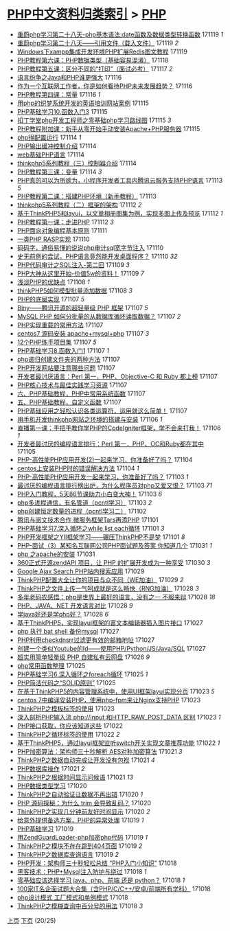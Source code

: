 [PHP中文资料归类索引](../README.md) > [PHP](PHP.md)
====
- [重蔚php学习第二十八天-php基本语法:date函数及数据类型转换函数](http://jkwz.applinzi.com/ittc/7037769655249273872.html#%E9%87%8D%E8%94%9Aphp%E5%AD%A6%E4%B9%A0%E7%AC%AC%E4%BA%8C%E5%8D%81%E5%85%AB%E5%A4%A9-php%E5%9F%BA%E6%9C%AC%E8%AF%AD%E6%B3%95%3Adate%E5%87%BD%E6%95%B0%E5%8F%8A%E6%95%B0%E6%8D%AE%E7%B1%BB%E5%9E%8B%E8%BD%AC%E6%8D%A2%E5%87%BD%E6%95%B0) 171119 *1* 
- [重蔚php学习第二十八天——引用文件（载入文件）](http://jkwz.applinzi.com/ittc/7037769186934260752.html#%E9%87%8D%E8%94%9Aphp%E5%AD%A6%E4%B9%A0%E7%AC%AC%E4%BA%8C%E5%8D%81%E5%85%AB%E5%A4%A9%E2%80%94%E2%80%94%E5%BC%95%E7%94%A8%E6%96%87%E4%BB%B6%EF%BC%88%E8%BD%BD%E5%85%A5%E6%96%87%E4%BB%B6%EF%BC%89) 171119 *2* 
- [Windows下xampp集成开发环境PHP扩展Redis图文教程](http://jkwz.applinzi.com/ittc/7037731223575725072.html#Windows%E4%B8%8Bxampp%E9%9B%86%E6%88%90%E5%BC%80%E5%8F%91%E7%8E%AF%E5%A2%83PHP%E6%89%A9%E5%B1%95Redis%E5%9B%BE%E6%96%87%E6%95%99%E7%A8%8B) 171119  
- [PHP教程第六课：PHP数据类型（基础容易混淆）](http://jkwz.applinzi.com/ittc/7036322539033330704.html#PHP%E6%95%99%E7%A8%8B%E7%AC%AC%E5%85%AD%E8%AF%BE%EF%BC%9APHP%E6%95%B0%E6%8D%AE%E7%B1%BB%E5%9E%8B%EF%BC%88%E5%9F%BA%E7%A1%80%E5%AE%B9%E6%98%93%E6%B7%B7%E6%B7%86%EF%BC%89) 171118  
- [PHP教程第五课：区分不同的“打印”（面试必考）](http://jkwz.applinzi.com/ittc/7036310193846109201.html#PHP%E6%95%99%E7%A8%8B%E7%AC%AC%E4%BA%94%E8%AF%BE%EF%BC%9A%E5%8C%BA%E5%88%86%E4%B8%8D%E5%90%8C%E7%9A%84%E2%80%9C%E6%89%93%E5%8D%B0%E2%80%9D%EF%BC%88%E9%9D%A2%E8%AF%95%E5%BF%85%E8%80%83%EF%BC%89) 171117 *2* 
- [语言纷争之Java和PHP谁更强大](http://jkwz.applinzi.com/ittc/7036581774124123153.html#%E8%AF%AD%E8%A8%80%E7%BA%B7%E4%BA%89%E4%B9%8BJava%E5%92%8CPHP%E8%B0%81%E6%9B%B4%E5%BC%BA%E5%A4%A7) 171116  
- [作为一个互联网工作者，你是如何看待PHP未来发展趋势？](http://jkwz.applinzi.com/ittc/7036580754979554320.html#%E4%BD%9C%E4%B8%BA%E4%B8%80%E4%B8%AA%E4%BA%92%E8%81%94%E7%BD%91%E5%B7%A5%E4%BD%9C%E8%80%85%EF%BC%8C%E4%BD%A0%E6%98%AF%E5%A6%82%E4%BD%95%E7%9C%8B%E5%BE%85PHP%E6%9C%AA%E6%9D%A5%E5%8F%91%E5%B1%95%E8%B6%8B%E5%8A%BF%EF%BC%9F) 171116  
- [PHP教程第四课：常量](http://jkwz.applinzi.com/ittc/7036303257037702161.html#PHP%E6%95%99%E7%A8%8B%E7%AC%AC%E5%9B%9B%E8%AF%BE%EF%BC%9A%E5%B8%B8%E9%87%8F) 171116 *1* 
- [用php的织梦系统开发的英语培训网站案例](http://jkwz.applinzi.com/ittc/7036222137847776272.html#%E7%94%A8php%E7%9A%84%E7%BB%87%E6%A2%A6%E7%B3%BB%E7%BB%9F%E5%BC%80%E5%8F%91%E7%9A%84%E8%8B%B1%E8%AF%AD%E5%9F%B9%E8%AE%AD%E7%BD%91%E7%AB%99%E6%A1%88%E4%BE%8B) 171115  
- [PHP基础学习10.函数入门3](http://jkwz.applinzi.com/ittc/7036207188916306960.html#PHP%E5%9F%BA%E7%A1%80%E5%AD%A6%E4%B9%A010.%E5%87%BD%E6%95%B0%E5%85%A5%E9%97%A83) 171115  
- [扣丁学堂php开发工程师之零基础php学习路线图](http://jkwz.applinzi.com/ittc/7036103544065770513.html#%E6%89%A3%E4%B8%81%E5%AD%A6%E5%A0%82php%E5%BC%80%E5%8F%91%E5%B7%A5%E7%A8%8B%E5%B8%88%E4%B9%8B%E9%9B%B6%E5%9F%BA%E7%A1%80php%E5%AD%A6%E4%B9%A0%E8%B7%AF%E7%BA%BF%E5%9B%BE) 171115 *3* 
- [PHP教程附加课：新手从零开始手动安装Apache+PHP服务器](http://jkwz.applinzi.com/ittc/7035827591045448721.html#PHP%E6%95%99%E7%A8%8B%E9%99%84%E5%8A%A0%E8%AF%BE%EF%BC%9A%E6%96%B0%E6%89%8B%E4%BB%8E%E9%9B%B6%E5%BC%80%E5%A7%8B%E6%89%8B%E5%8A%A8%E5%AE%89%E8%A3%85Apache%2BPHP%E6%9C%8D%E5%8A%A1%E5%99%A8) 171115  
- [php得配置运行](http://jkwz.applinzi.com/ittc/7035888561272914960.html#php%E5%BE%97%E9%85%8D%E7%BD%AE%E8%BF%90%E8%A1%8C) 171114 *1* 
- [PHP输出缓冲控制介绍](http://jkwz.applinzi.com/ittc/7035559920030712848.html#PHP%E8%BE%93%E5%87%BA%E7%BC%93%E5%86%B2%E6%8E%A7%E5%88%B6%E4%BB%8B%E7%BB%8D) 171114  
- [web基础PHP语言](http://jkwz.applinzi.com/ittc/7035738233164547088.html#web%E5%9F%BA%E7%A1%80PHP%E8%AF%AD%E8%A8%80) 171114  
- [thinkphp5系列教程（三）控制器介绍](http://jkwz.applinzi.com/ittc/7035605040255992849.html#thinkphp5%E7%B3%BB%E5%88%97%E6%95%99%E7%A8%8B%EF%BC%88%E4%B8%89%EF%BC%89%E6%8E%A7%E5%88%B6%E5%99%A8%E4%BB%8B%E7%BB%8D) 171114  
- [PHP教程第三课：变量](http://jkwz.applinzi.com/ittc/7034390556149548048.html#PHP%E6%95%99%E7%A8%8B%E7%AC%AC%E4%B8%89%E8%AF%BE%EF%BC%9A%E5%8F%98%E9%87%8F) 171114 *3* 
- [PHP真的可以为所欲为，小程序开发者工具内腾讯云服务支持PHP语言](http://jkwz.applinzi.com/ittc/7035376019513541649.html#PHP%E7%9C%9F%E7%9A%84%E5%8F%AF%E4%BB%A5%E4%B8%BA%E6%89%80%E6%AC%B2%E4%B8%BA%EF%BC%8C%E5%B0%8F%E7%A8%8B%E5%BA%8F%E5%BC%80%E5%8F%91%E8%80%85%E5%B7%A5%E5%85%B7%E5%86%85%E8%85%BE%E8%AE%AF%E4%BA%91%E6%9C%8D%E5%8A%A1%E6%94%AF%E6%8C%81PHP%E8%AF%AD%E8%A8%80) 171113 *5* 
- [PHP教程第二课：搭建PHP环境（新手教程）](http://jkwz.applinzi.com/ittc/7034386243033498640.html#PHP%E6%95%99%E7%A8%8B%E7%AC%AC%E4%BA%8C%E8%AF%BE%EF%BC%9A%E6%90%AD%E5%BB%BAPHP%E7%8E%AF%E5%A2%83%EF%BC%88%E6%96%B0%E6%89%8B%E6%95%99%E7%A8%8B%EF%BC%89) 171113  
- [thinkphp5系列教程（二）框架的架构](http://jkwz.applinzi.com/ittc/7034820619353457681.html#thinkphp5%E7%B3%BB%E5%88%97%E6%95%99%E7%A8%8B%EF%BC%88%E4%BA%8C%EF%BC%89%E6%A1%86%E6%9E%B6%E7%9A%84%E6%9E%B6%E6%9E%84) 171112 *2* 
- [基于ThinkPHP5和layui，以文章相册图集为例，实现多图上传及预览](http://jkwz.applinzi.com/ittc/7035177939451249681.html#%E5%9F%BA%E4%BA%8EThinkPHP5%E5%92%8Clayui%EF%BC%8C%E4%BB%A5%E6%96%87%E7%AB%A0%E7%9B%B8%E5%86%8C%E5%9B%BE%E9%9B%86%E4%B8%BA%E4%BE%8B%EF%BC%8C%E5%AE%9E%E7%8E%B0%E5%A4%9A%E5%9B%BE%E4%B8%8A%E4%BC%A0%E5%8F%8A%E9%A2%84%E8%A7%88) 171112 *1* 
- [PHP教程第一课：走进PHP](http://jkwz.applinzi.com/ittc/7034104915734037520.html#PHP%E6%95%99%E7%A8%8B%E7%AC%AC%E4%B8%80%E8%AF%BE%EF%BC%9A%E8%B5%B0%E8%BF%9BPHP) 171112 *3* 
- [PHP面向对象编程基本原则](http://jkwz.applinzi.com/ittc/7034794096676307985.html#PHP%E9%9D%A2%E5%90%91%E5%AF%B9%E8%B1%A1%E7%BC%96%E7%A8%8B%E5%9F%BA%E6%9C%AC%E5%8E%9F%E5%88%99) 171111  
- [一类PHP RASP实现](http://jkwz.applinzi.com/ittc/7034423429627905040.html#%E4%B8%80%E7%B1%BBPHP+RASP%E5%AE%9E%E7%8E%B0) 171110  
- [码码字，通俗易懂的说说php审计sql宽字节注入](http://jkwz.applinzi.com/ittc/7034300703584027664.html#%E7%A0%81%E7%A0%81%E5%AD%97%EF%BC%8C%E9%80%9A%E4%BF%97%E6%98%93%E6%87%82%E7%9A%84%E8%AF%B4%E8%AF%B4php%E5%AE%A1%E8%AE%A1sql%E5%AE%BD%E5%AD%97%E8%8A%82%E6%B3%A8%E5%85%A5) 171110  
- [史无前例的尝试，PHP语言竟然能开发桌面程序？](http://jkwz.applinzi.com/ittc/7034098829840876561.html#%E5%8F%B2%E6%97%A0%E5%89%8D%E4%BE%8B%E7%9A%84%E5%B0%9D%E8%AF%95%EF%BC%8CPHP%E8%AF%AD%E8%A8%80%E7%AB%9F%E7%84%B6%E8%83%BD%E5%BC%80%E5%8F%91%E6%A1%8C%E9%9D%A2%E7%A8%8B%E5%BA%8F%EF%BC%9F) 171110 *32* 
- [PHP代码审计之SQL注入-第二回](http://jkwz.applinzi.com/ittc/7031866344625144848.html#PHP%E4%BB%A3%E7%A0%81%E5%AE%A1%E8%AE%A1%E4%B9%8BSQL%E6%B3%A8%E5%85%A5-%E7%AC%AC%E4%BA%8C%E5%9B%9E) 171109 *3* 
- [PHP大神从这里开始-价值5w的资料！](http://jkwz.applinzi.com/ittc/7033713924732617745.html#PHP%E5%A4%A7%E7%A5%9E%E4%BB%8E%E8%BF%99%E9%87%8C%E5%BC%80%E5%A7%8B-%E4%BB%B7%E5%80%BC5w%E7%9A%84%E8%B5%84%E6%96%99%EF%BC%81) 171109 *7* 
- [浅谈PHP的优缺点](http://jkwz.applinzi.com/ittc/7033690008760878097.html#%E6%B5%85%E8%B0%88PHP%E7%9A%84%E4%BC%98%E7%BC%BA%E7%82%B9) 171108 *1* 
- [thinkPHP5如何模型批量添加数据](http://jkwz.applinzi.com/ittc/7033632899159557137.html#thinkPHP5%E5%A6%82%E4%BD%95%E6%A8%A1%E5%9E%8B%E6%89%B9%E9%87%8F%E6%B7%BB%E5%8A%A0%E6%95%B0%E6%8D%AE) 171108 *3* 
- [PHP的底层实现](http://jkwz.applinzi.com/ittc/7033299500238636048.html#PHP%E7%9A%84%E5%BA%95%E5%B1%82%E5%AE%9E%E7%8E%B0) 171107 *5* 
- [Biny——腾讯开源的超轻量级 PHP 框架](http://jkwz.applinzi.com/ittc/7033248166076482577.html#Biny%E2%80%94%E2%80%94%E8%85%BE%E8%AE%AF%E5%BC%80%E6%BA%90%E7%9A%84%E8%B6%85%E8%BD%BB%E9%87%8F%E7%BA%A7+PHP+%E6%A1%86%E6%9E%B6) 171107 *5* 
- [MySQL PHP 如何分批量的从数据库循环读取数据？](http://jkwz.applinzi.com/ittc/7033239671226762256.html#MySQL+PHP+%E5%A6%82%E4%BD%95%E5%88%86%E6%89%B9%E9%87%8F%E7%9A%84%E4%BB%8E%E6%95%B0%E6%8D%AE%E5%BA%93%E5%BE%AA%E7%8E%AF%E8%AF%BB%E5%8F%96%E6%95%B0%E6%8D%AE%EF%BC%9F) 171107 *2* 
- [PHP实现重载的常用方法](http://jkwz.applinzi.com/ittc/7033223219572638736.html#PHP%E5%AE%9E%E7%8E%B0%E9%87%8D%E8%BD%BD%E7%9A%84%E5%B8%B8%E7%94%A8%E6%96%B9%E6%B3%95) 171107  
- [centos7 源码安装 apache+mysql+php](http://jkwz.applinzi.com/ittc/7033220127460426769.html#centos7+%E6%BA%90%E7%A0%81%E5%AE%89%E8%A3%85+apache%2Bmysql%2Bphp) 171107 *3* 
- [12个PHP练手项目集](http://jkwz.applinzi.com/ittc/7033217863228326929.html#12%E4%B8%AAPHP%E7%BB%83%E6%89%8B%E9%A1%B9%E7%9B%AE%E9%9B%86) 171107 *5* 
- [PHP基础学习8.函数入门1](http://jkwz.applinzi.com/ittc/7033162186661299216.html#PHP%E5%9F%BA%E7%A1%80%E5%AD%A6%E4%B9%A08.%E5%87%BD%E6%95%B0%E5%85%A5%E9%97%A81) 171107 *1* 
- [php递归创建文件夹的两种方法](http://jkwz.applinzi.com/ittc/7033154077733684241.html#php%E9%80%92%E5%BD%92%E5%88%9B%E5%BB%BA%E6%96%87%E4%BB%B6%E5%A4%B9%E7%9A%84%E4%B8%A4%E7%A7%8D%E6%96%B9%E6%B3%95) 171107  
- [PHP开发网站要注意哪些问题](http://jkwz.applinzi.com/ittc/7033139131679507473.html#PHP%E5%BC%80%E5%8F%91%E7%BD%91%E7%AB%99%E8%A6%81%E6%B3%A8%E6%84%8F%E5%93%AA%E4%BA%9B%E9%97%AE%E9%A2%98) 171107  
- [开发者最讨厌语言：Perl 第一，PHP、Objective-C 和 Ruby 都上榜](http://jkwz.applinzi.com/ittc/7032765010772755473.html#%E5%BC%80%E5%8F%91%E8%80%85%E6%9C%80%E8%AE%A8%E5%8E%8C%E8%AF%AD%E8%A8%80%EF%BC%9APerl+%E7%AC%AC%E4%B8%80%EF%BC%8CPHP%E3%80%81Objective-C+%E5%92%8C+Ruby+%E9%83%BD%E4%B8%8A%E6%A6%9C) 171107  
- [PHP核心技术与最佳实践学习资源](http://jkwz.applinzi.com/ittc/7033127876830954513.html#PHP%E6%A0%B8%E5%BF%83%E6%8A%80%E6%9C%AF%E4%B8%8E%E6%9C%80%E4%BD%B3%E5%AE%9E%E8%B7%B5%E5%AD%A6%E4%B9%A0%E8%B5%84%E6%BA%90) 171107  
- [六、PHP基础教程，PHP中常用系统函数](http://jkwz.applinzi.com/ittc/7033109990527730705.html#%E5%85%AD%E3%80%81PHP%E5%9F%BA%E7%A1%80%E6%95%99%E7%A8%8B%EF%BC%8CPHP%E4%B8%AD%E5%B8%B8%E7%94%A8%E7%B3%BB%E7%BB%9F%E5%87%BD%E6%95%B0) 171107  
- [五、PHP基础教程，自定义函数](http://jkwz.applinzi.com/ittc/7033109201679811600.html#%E4%BA%94%E3%80%81PHP%E5%9F%BA%E7%A1%80%E6%95%99%E7%A8%8B%EF%BC%8C%E8%87%AA%E5%AE%9A%E4%B9%89%E5%87%BD%E6%95%B0) 171107  
- [PHP基础应用之轻松认识各类运算符，运用就这么简单！](http://jkwz.applinzi.com/ittc/7032967591646200849.html#PHP%E5%9F%BA%E7%A1%80%E5%BA%94%E7%94%A8%E4%B9%8B%E8%BD%BB%E6%9D%BE%E8%AE%A4%E8%AF%86%E5%90%84%E7%B1%BB%E8%BF%90%E7%AE%97%E7%AC%A6%EF%BC%8C%E8%BF%90%E7%94%A8%E5%B0%B1%E8%BF%99%E4%B9%88%E7%AE%80%E5%8D%95%EF%BC%81) 171107  
- [用手机开发thinkphp网站之环境的搭建与安装](http://jkwz.applinzi.com/ittc/7032970552552195089.html#%E7%94%A8%E6%89%8B%E6%9C%BA%E5%BC%80%E5%8F%91thinkphp%E7%BD%91%E7%AB%99%E4%B9%8B%E7%8E%AF%E5%A2%83%E7%9A%84%E6%90%AD%E5%BB%BA%E4%B8%8E%E5%AE%89%E8%A3%85) 171106 *1* 
- [直播第一课：手把手教你学PHP的CodeIgniter框架，学不会来打我！](http://jkwz.applinzi.com/ittc/7031892785844716560.html#%E7%9B%B4%E6%92%AD%E7%AC%AC%E4%B8%80%E8%AF%BE%EF%BC%9A%E6%89%8B%E6%8A%8A%E6%89%8B%E6%95%99%E4%BD%A0%E5%AD%A6PHP%E7%9A%84CodeIgniter%E6%A1%86%E6%9E%B6%EF%BC%8C%E5%AD%A6%E4%B8%8D%E4%BC%9A%E6%9D%A5%E6%89%93%E6%88%91%EF%BC%81) 171106 *1* 
- [开发者最讨厌的编程语言排行：Perl 第一，PHP、OC和Ruby都在其中](http://jkwz.applinzi.com/ittc/7032406791579763728.html#%E5%BC%80%E5%8F%91%E8%80%85%E6%9C%80%E8%AE%A8%E5%8E%8C%E7%9A%84%E7%BC%96%E7%A8%8B%E8%AF%AD%E8%A8%80%E6%8E%92%E8%A1%8C%EF%BC%9APerl+%E7%AC%AC%E4%B8%80%EF%BC%8CPHP%E3%80%81OC%E5%92%8CRuby%E9%83%BD%E5%9C%A8%E5%85%B6%E4%B8%AD) 171105  
- [PHP-高性能PHP应用开发(2)一起来学习，你准备好了吗？](http://jkwz.applinzi.com/ittc/7032138513460495376.html#PHP-%E9%AB%98%E6%80%A7%E8%83%BDPHP%E5%BA%94%E7%94%A8%E5%BC%80%E5%8F%91%282%29%E4%B8%80%E8%B5%B7%E6%9D%A5%E5%AD%A6%E4%B9%A0%EF%BC%8C%E4%BD%A0%E5%87%86%E5%A4%87%E5%A5%BD%E4%BA%86%E5%90%97%EF%BC%9F) 171104  
- [centos上安装PHP时的错误解决方法](http://jkwz.applinzi.com/ittc/7032090110110204944.html#centos%E4%B8%8A%E5%AE%89%E8%A3%85PHP%E6%97%B6%E7%9A%84%E9%94%99%E8%AF%AF%E8%A7%A3%E5%86%B3%E6%96%B9%E6%B3%95) 171104 *1* 
- [PHP-高性能PHP应用开发一起来学习，你准备好了吗？](http://jkwz.applinzi.com/ittc/7031808939795153937.html#PHP-%E9%AB%98%E6%80%A7%E8%83%BDPHP%E5%BA%94%E7%94%A8%E5%BC%80%E5%8F%91%E4%B8%80%E8%B5%B7%E6%9D%A5%E5%AD%A6%E4%B9%A0%EF%BC%8C%E4%BD%A0%E5%87%86%E5%A4%87%E5%A5%BD%E4%BA%86%E5%90%97%EF%BC%9F) 171103 *1* 
- [最讨厌的编程语言排行榜出炉，为什么程序员对php又爱又恨？](http://jkwz.applinzi.com/ittc/7031774694078940176.html#%E6%9C%80%E8%AE%A8%E5%8E%8C%E7%9A%84%E7%BC%96%E7%A8%8B%E8%AF%AD%E8%A8%80%E6%8E%92%E8%A1%8C%E6%A6%9C%E5%87%BA%E7%82%89%EF%BC%8C%E4%B8%BA%E4%BB%80%E4%B9%88%E7%A8%8B%E5%BA%8F%E5%91%98%E5%AF%B9php%E5%8F%88%E7%88%B1%E5%8F%88%E6%81%A8%EF%BC%9F) 171103 *71* 
- [PHP入门教程，5天86节课助力小白变大神！](http://jkwz.applinzi.com/ittc/7031759107512599568.html#PHP%E5%85%A5%E9%97%A8%E6%95%99%E7%A8%8B%EF%BC%8C5%E5%A4%A986%E8%8A%82%E8%AF%BE%E5%8A%A9%E5%8A%9B%E5%B0%8F%E7%99%BD%E5%8F%98%E5%A4%A7%E7%A5%9E%EF%BC%81) 171103 *6* 
- [php多进程通信，有名管道（pcntl学习）](http://jkwz.applinzi.com/ittc/7031462342943048720.html#php%E5%A4%9A%E8%BF%9B%E7%A8%8B%E9%80%9A%E4%BF%A1%EF%BC%8C%E6%9C%89%E5%90%8D%E7%AE%A1%E9%81%93%EF%BC%88pcntl%E5%AD%A6%E4%B9%A0%EF%BC%89) 171103 *2* 
- [php创建恒定数量的进程（pcntl学习二）](http://jkwz.applinzi.com/ittc/7030520797431596049.html#php%E5%88%9B%E5%BB%BA%E6%81%92%E5%AE%9A%E6%95%B0%E9%87%8F%E7%9A%84%E8%BF%9B%E7%A8%8B%EF%BC%88pcntl%E5%AD%A6%E4%B9%A0%E4%BA%8C%EF%BC%89) 171102  
- [腾讯与阅文技术合作 微服务框架Tars再添PHP](http://jkwz.applinzi.com/ittc/7031050859268539408.html#%E8%85%BE%E8%AE%AF%E4%B8%8E%E9%98%85%E6%96%87%E6%8A%80%E6%9C%AF%E5%90%88%E4%BD%9C+%E5%BE%AE%E6%9C%8D%E5%8A%A1%E6%A1%86%E6%9E%B6Tars%E5%86%8D%E6%B7%BBPHP) 171101  
- [PHP基础学习7.深入循环之while list each循环](http://jkwz.applinzi.com/ittc/7031033156021519376.html#PHP%E5%9F%BA%E7%A1%80%E5%AD%A6%E4%B9%A07.%E6%B7%B1%E5%85%A5%E5%BE%AA%E7%8E%AF%E4%B9%8Bwhile+list+each%E5%BE%AA%E7%8E%AF) 171101 *3* 
- [PHP开发框架之YII框架学习——碾压ThinkPHP不是梦](http://jkwz.applinzi.com/ittc/7030979864054727696.html#PHP%E5%BC%80%E5%8F%91%E6%A1%86%E6%9E%B6%E4%B9%8BYII%E6%A1%86%E6%9E%B6%E5%AD%A6%E4%B9%A0%E2%80%94%E2%80%94%E7%A2%BE%E5%8E%8BThinkPHP%E4%B8%8D%E6%98%AF%E6%A2%A6) 171101 *8* 
- [PHP-面试（3）某知名互联网公司PHP面试题及答案 你知道几个](http://jkwz.applinzi.com/ittc/7030592624833070096.html#PHP-%E9%9D%A2%E8%AF%95%EF%BC%883%EF%BC%89%E6%9F%90%E7%9F%A5%E5%90%8D%E4%BA%92%E8%81%94%E7%BD%91%E5%85%AC%E5%8F%B8PHP%E9%9D%A2%E8%AF%95%E9%A2%98%E5%8F%8A%E7%AD%94%E6%A1%88+%E4%BD%A0%E7%9F%A5%E9%81%93%E5%87%A0%E4%B8%AA) 171031 *1* 
- [php 之apache的安装](http://jkwz.applinzi.com/ittc/7030379292226225169.html#php+%E4%B9%8Bapache%E7%9A%84%E5%AE%89%E8%A3%85) 171031  
- [360正式开源zendAPI 项目，让 PHP 的扩展开发成为一种享受](http://jkwz.applinzi.com/ittc/7030291234415969296.html#360%E6%AD%A3%E5%BC%8F%E5%BC%80%E6%BA%90zendAPI+%E9%A1%B9%E7%9B%AE%EF%BC%8C%E8%AE%A9+PHP+%E7%9A%84%E6%89%A9%E5%B1%95%E5%BC%80%E5%8F%91%E6%88%90%E4%B8%BA%E4%B8%80%E7%A7%8D%E4%BA%AB%E5%8F%97) 171030 *3* 
- [Google Ajax Search PHP站内搜索应用](http://jkwz.applinzi.com/ittc/7029994783014126609.html#Google+Ajax+Search+PHP%E7%AB%99%E5%86%85%E6%90%9C%E7%B4%A2%E5%BA%94%E7%94%A8) 171029  
- [ThinkPHP配置大全让你的项目与众不同（WE加油）](http://jkwz.applinzi.com/ittc/7029864698063881232.html#ThinkPHP%E9%85%8D%E7%BD%AE%E5%A4%A7%E5%85%A8%E8%AE%A9%E4%BD%A0%E7%9A%84%E9%A1%B9%E7%9B%AE%E4%B8%8E%E4%BC%97%E4%B8%8D%E5%90%8C%EF%BC%88WE%E5%8A%A0%E6%B2%B9%EF%BC%89) 171029 *2* 
- [ThinkPHP之文件上传一气呵成就是这么畅快（RNG加油）](http://jkwz.applinzi.com/ittc/7029510157665567761.html#ThinkPHP%E4%B9%8B%E6%96%87%E4%BB%B6%E4%B8%8A%E4%BC%A0%E4%B8%80%E6%B0%94%E5%91%B5%E6%88%90%E5%B0%B1%E6%98%AF%E8%BF%99%E4%B9%88%E7%95%85%E5%BF%AB%EF%BC%88RNG%E5%8A%A0%E6%B2%B9%EF%BC%89) 171028 *3* 
- [多年老码农感悟：php是世界上最好的语言，没有之一 不服来辩](http://jkwz.applinzi.com/ittc/7029486479141766161.html#%E5%A4%9A%E5%B9%B4%E8%80%81%E7%A0%81%E5%86%9C%E6%84%9F%E6%82%9F%EF%BC%9Aphp%E6%98%AF%E4%B8%96%E7%95%8C%E4%B8%8A%E6%9C%80%E5%A5%BD%E7%9A%84%E8%AF%AD%E8%A8%80%EF%BC%8C%E6%B2%A1%E6%9C%89%E4%B9%8B%E4%B8%80+%E4%B8%8D%E6%9C%8D%E6%9D%A5%E8%BE%A9) 171028 *18* 
- [PHP、JAVA、NET 开发语言对比](http://jkwz.applinzi.com/ittc/7029434625313735696.html#PHP%E3%80%81JAVA%E3%80%81NET+%E5%BC%80%E5%8F%91%E8%AF%AD%E8%A8%80%E5%AF%B9%E6%AF%94) 171028 *9* 
- [学java好还是学php好？](http://jkwz.applinzi.com/ittc/7029432152851219472.html#%E5%AD%A6java%E5%A5%BD%E8%BF%98%E6%98%AF%E5%AD%A6php%E5%A5%BD%EF%BC%9F) 171028 *6* 
- [基于ThinkPHP5，实现layui框架的富文本编辑器插入图片接口](http://jkwz.applinzi.com/ittc/7029254324767687696.html#%E5%9F%BA%E4%BA%8EThinkPHP5%EF%BC%8C%E5%AE%9E%E7%8E%B0layui%E6%A1%86%E6%9E%B6%E7%9A%84%E5%AF%8C%E6%96%87%E6%9C%AC%E7%BC%96%E8%BE%91%E5%99%A8%E6%8F%92%E5%85%A5%E5%9B%BE%E7%89%87%E6%8E%A5%E5%8F%A3) 171027  
- [php 执行 bat shell 备份mysql](http://jkwz.applinzi.com/ittc/7029191269190992913.html#php%C2%A0%E6%89%A7%E8%A1%8C%C2%A0bat%C2%A0shell%C2%A0%E5%A4%87%E4%BB%BDmysql) 171027  
- [PHP利用checkdnsrr过滤更有效的邮箱地址](http://jkwz.applinzi.com/ittc/7029183121273127952.html#PHP%E5%88%A9%E7%94%A8checkdnsrr%E8%BF%87%E6%BB%A4%E6%9B%B4%E6%9C%89%E6%95%88%E7%9A%84%E9%82%AE%E7%AE%B1%E5%9C%B0%E5%9D%80) 171027  
- [创建一个类似Youtube的Id——使用PHP/Python/JS/Java/SQL](http://jkwz.applinzi.com/ittc/7029085431755441168.html#%E5%88%9B%E5%BB%BA%E4%B8%80%E4%B8%AA%E7%B1%BB%E4%BC%BCYoutube%E7%9A%84Id%E2%80%94%E2%80%94%E4%BD%BF%E7%94%A8PHP%2FPython%2FJS%2FJava%2FSQL) 171027  
- [超实用简单轻量级 PHP 自建私有云网盘](http://jkwz.applinzi.com/ittc/7028710403968861201.html#%E8%B6%85%E5%AE%9E%E7%94%A8%E7%AE%80%E5%8D%95%E8%BD%BB%E9%87%8F%E7%BA%A7+PHP+%E8%87%AA%E5%BB%BA%E7%A7%81%E6%9C%89%E4%BA%91%E7%BD%91%E7%9B%98) 171026 *9* 
- [php常用函数整理](http://jkwz.applinzi.com/ittc/7028470233705219088.html#php%E5%B8%B8%E7%94%A8%E5%87%BD%E6%95%B0%E6%95%B4%E7%90%86) 171025  
- [PHP基础学习6.深入循环之foreach循环](http://jkwz.applinzi.com/ittc/7028432064813204497.html#PHP%E5%9F%BA%E7%A1%80%E5%AD%A6%E4%B9%A06.%E6%B7%B1%E5%85%A5%E5%BE%AA%E7%8E%AF%E4%B9%8Bforeach%E5%BE%AA%E7%8E%AF) 171025 *1* 
- [PHP简洁代码之“SOLID原则”](http://jkwz.applinzi.com/ittc/7028312243089966096.html#PHP%E7%AE%80%E6%B4%81%E4%BB%A3%E7%A0%81%E4%B9%8B%E2%80%9CSOLID%E5%8E%9F%E5%88%99%E2%80%9D) 171025  
- [在基于ThinkPHP5的内容管理系统中，使用UI框架layui实现分页](http://jkwz.applinzi.com/ittc/7027769514912138256.html#%E5%9C%A8%E5%9F%BA%E4%BA%8EThinkPHP5%E7%9A%84%E5%86%85%E5%AE%B9%E7%AE%A1%E7%90%86%E7%B3%BB%E7%BB%9F%E4%B8%AD%EF%BC%8C%E4%BD%BF%E7%94%A8UI%E6%A1%86%E6%9E%B6layui%E5%AE%9E%E7%8E%B0%E5%88%86%E9%A1%B5) 171023 *5* 
- [centos 7中编译安装PHP，使用php-fpm来让Nginx支持PHP](http://jkwz.applinzi.com/ittc/7027723408429810705.html#centos+7%E4%B8%AD%E7%BC%96%E8%AF%91%E5%AE%89%E8%A3%85PHP%EF%BC%8C%E4%BD%BF%E7%94%A8php-fpm%E6%9D%A5%E8%AE%A9Nginx%E6%94%AF%E6%8C%81PHP) 171023  
- [ThinkPHP之模板标签的使用](http://jkwz.applinzi.com/ittc/7027586528321209361.html#ThinkPHP%E4%B9%8B%E6%A8%A1%E6%9D%BF%E6%A0%87%E7%AD%BE%E7%9A%84%E4%BD%BF%E7%94%A8) 171023  
- [深入剖析PHP输入流 php://input 和HTTP_RAW_POST_DATA 区别](http://jkwz.applinzi.com/ittc/7027571297733837841.html#%E6%B7%B1%E5%85%A5%E5%89%96%E6%9E%90PHP%E8%BE%93%E5%85%A5%E6%B5%81+php%3A%2F%2Finput+%E5%92%8CHTTP_RAW_POST_DATA+%E5%8C%BA%E5%88%AB) 171023 *1* 
- [PHP接口获取，你应该知道这些](http://jkwz.applinzi.com/ittc/7027377290261038097.html#PHP%E6%8E%A5%E5%8F%A3%E8%8E%B7%E5%8F%96%EF%BC%8C%E4%BD%A0%E5%BA%94%E8%AF%A5%E7%9F%A5%E9%81%93%E8%BF%99%E4%BA%9B) 171022  
- [ThinkPHP之循环标签的使用](http://jkwz.applinzi.com/ittc/7027000232896889872.html#ThinkPHP%E4%B9%8B%E5%BE%AA%E7%8E%AF%E6%A0%87%E7%AD%BE%E7%9A%84%E4%BD%BF%E7%94%A8) 171022 *2* 
- [基于ThinkPHP5，通过layui框架监听switch开关实现文章推荐功能](http://jkwz.applinzi.com/ittc/7027206679815521297.html#%E5%9F%BA%E4%BA%8EThinkPHP5%EF%BC%8C%E9%80%9A%E8%BF%87layui%E6%A1%86%E6%9E%B6%E7%9B%91%E5%90%ACswitch%E5%BC%80%E5%85%B3%E5%AE%9E%E7%8E%B0%E6%96%87%E7%AB%A0%E6%8E%A8%E8%8D%90%E5%8A%9F%E8%83%BD) 171022 *1* 
- [PHP加密算法：架构师三十秒解析 AES对称加密算法](http://jkwz.applinzi.com/ittc/7027016244727907344.html#PHP%E5%8A%A0%E5%AF%86%E7%AE%97%E6%B3%95%EF%BC%9A%E6%9E%B6%E6%9E%84%E5%B8%88%E4%B8%89%E5%8D%81%E7%A7%92%E8%A7%A3%E6%9E%90+AES%E5%AF%B9%E7%A7%B0%E5%8A%A0%E5%AF%86%E7%AE%97%E6%B3%95) 171021 *3* 
- [ThinkPHP之数据自动完成让开发没有包袱](http://jkwz.applinzi.com/ittc/7026874403646866449.html#ThinkPHP%E4%B9%8B%E6%95%B0%E6%8D%AE%E8%87%AA%E5%8A%A8%E5%AE%8C%E6%88%90%E8%AE%A9%E5%BC%80%E5%8F%91%E6%B2%A1%E6%9C%89%E5%8C%85%E8%A2%B1) 171021 *4* 
- [PHP数据库操作](http://jkwz.applinzi.com/ittc/7026644976216310800.html#PHP%E6%95%B0%E6%8D%AE%E5%BA%93%E6%93%8D%E4%BD%9C) 171021 *2* 
- [ThinkPHP之根据时间显示问候语](http://jkwz.applinzi.com/ittc/7026082860799362064.html#ThinkPHP%E4%B9%8B%E6%A0%B9%E6%8D%AE%E6%97%B6%E9%97%B4%E6%98%BE%E7%A4%BA%E9%97%AE%E5%80%99%E8%AF%AD) 171021 *13* 
- [PHP数据类型学习](http://jkwz.applinzi.com/ittc/7026643795209356304.html#PHP%E6%95%B0%E6%8D%AE%E7%B1%BB%E5%9E%8B%E5%AD%A6%E4%B9%A0) 171020  
- [ThinkPHP之自动验证让数据不再出错](http://jkwz.applinzi.com/ittc/7026462900573701137.html#ThinkPHP%E4%B9%8B%E8%87%AA%E5%8A%A8%E9%AA%8C%E8%AF%81%E8%AE%A9%E6%95%B0%E6%8D%AE%E4%B8%8D%E5%86%8D%E5%87%BA%E9%94%99) 171020 *1* 
- [PHP 源码探秘：为什么 trim 会导致乱码？](http://jkwz.applinzi.com/ittc/7026466764244911120.html#PHP+%E6%BA%90%E7%A0%81%E6%8E%A2%E7%A7%98%EF%BC%9A%E4%B8%BA%E4%BB%80%E4%B9%88+trim+%E4%BC%9A%E5%AF%BC%E8%87%B4%E4%B9%B1%E7%A0%81%EF%BC%9F) 171020  
- [ThinkPHP之实现几分钟前友好时间显示](http://jkwz.applinzi.com/ittc/7026076500959429649.html#ThinkPHP%E4%B9%8B%E5%AE%9E%E7%8E%B0%E5%87%A0%E5%88%86%E9%92%9F%E5%89%8D%E5%8F%8B%E5%A5%BD%E6%97%B6%E9%97%B4%E6%98%BE%E7%A4%BA) 171020 *2* 
- [给意外提供备选方案，PHP的异常处理](http://jkwz.applinzi.com/ittc/7026216653107495953.html#%E7%BB%99%E6%84%8F%E5%A4%96%E6%8F%90%E4%BE%9B%E5%A4%87%E9%80%89%E6%96%B9%E6%A1%88%EF%BC%8CPHP%E7%9A%84%E5%BC%82%E5%B8%B8%E5%A4%84%E7%90%86) 171019 *1* 
- [PHP基础学习](http://jkwz.applinzi.com/ittc/7026185729187775505.html#PHP%E5%9F%BA%E7%A1%80%E5%AD%A6%E4%B9%A0) 171019  
- [用ZendGuardLoader-php加密php代码](http://jkwz.applinzi.com/ittc/7026124179202638864.html#%E7%94%A8ZendGuardLoader-php%E5%8A%A0%E5%AF%86php%E4%BB%A3%E7%A0%81) 171019 *1* 
- [ThinkPHP之模块不存在跳到404页面](http://jkwz.applinzi.com/ittc/7025365606960989200.html#ThinkPHP%E4%B9%8B%E6%A8%A1%E5%9D%97%E4%B8%8D%E5%AD%98%E5%9C%A8%E8%B7%B3%E5%88%B0404%E9%A1%B5%E9%9D%A2) 171019 *2* 
- [ThinkPHP之数据库查询语言](http://jkwz.applinzi.com/ittc/7025839590022317072.html#ThinkPHP%E4%B9%8B%E6%95%B0%E6%8D%AE%E5%BA%93%E6%9F%A5%E8%AF%A2%E8%AF%AD%E8%A8%80) 171019 *2* 
- [PHP开发：架构师三十秒轻松总结 “PHP入门小知识”](http://jkwz.applinzi.com/ittc/7025918932408599568.html#PHP%E5%BC%80%E5%8F%91%EF%BC%9A%E6%9E%B6%E6%9E%84%E5%B8%88%E4%B8%89%E5%8D%81%E7%A7%92%E8%BD%BB%E6%9D%BE%E6%80%BB%E7%BB%93+%E2%80%9CPHP%E5%85%A5%E9%97%A8%E5%B0%8F%E7%9F%A5%E8%AF%86%E2%80%9D) 171018  
- [黑客技术：PHP+Mysql注入防护与绕过](http://jkwz.applinzi.com/ittc/7025913581051315217.html#%E9%BB%91%E5%AE%A2%E6%8A%80%E6%9C%AF%EF%BC%9APHP%2BMysql%E6%B3%A8%E5%85%A5%E9%98%B2%E6%8A%A4%E4%B8%8E%E7%BB%95%E8%BF%87) 171018 *1* 
- [零基础应该选择学习 java、php、前端 还是 python？](http://jkwz.applinzi.com/ittc/7025883386458145808.html#%E9%9B%B6%E5%9F%BA%E7%A1%80%E5%BA%94%E8%AF%A5%E9%80%89%E6%8B%A9%E5%AD%A6%E4%B9%A0+java%E3%80%81php%E3%80%81%E5%89%8D%E7%AB%AF+%E8%BF%98%E6%98%AF+python%EF%BC%9F) 171018 *1* 
- [100家IT名企面试题大合集（含PHP/C/C++/安卓/前端所有学科）](http://jkwz.applinzi.com/ittc/7025733024195544081.html#100%E5%AE%B6IT%E5%90%8D%E4%BC%81%E9%9D%A2%E8%AF%95%E9%A2%98%E5%A4%A7%E5%90%88%E9%9B%86%EF%BC%88%E5%90%ABPHP%2FC%2FC%2B%2B%2F%E5%AE%89%E5%8D%93%2F%E5%89%8D%E7%AB%AF%E6%89%80%E6%9C%89%E5%AD%A6%E7%A7%91%EF%BC%89) 171018  
- [php设计模式 工厂模式和单例模式](http://jkwz.applinzi.com/ittc/7025710281840411665.html#php%E8%AE%BE%E8%AE%A1%E6%A8%A1%E5%BC%8F+%E5%B7%A5%E5%8E%82%E6%A8%A1%E5%BC%8F%E5%92%8C%E5%8D%95%E4%BE%8B%E6%A8%A1%E5%BC%8F) 171018  
- [ThinkPHP之模糊查询中百分号的用法](http://jkwz.applinzi.com/ittc/7025353063076987920.html#ThinkPHP%E4%B9%8B%E6%A8%A1%E7%B3%8A%E6%9F%A5%E8%AF%A2%E4%B8%AD%E7%99%BE%E5%88%86%E5%8F%B7%E7%9A%84%E7%94%A8%E6%B3%95) 171018 *3* 


 [上页](PHP21.md) [下页](PHP19.md)          (20/25)